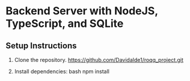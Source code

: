# Backend Server with NodeJS, TypeScript, and SQLite

## Setup Instructions

1. Clone the repository.
https://github.com/Davidalde1/roqq_project.git


2. Install dependencies:
   bash
   npm install

